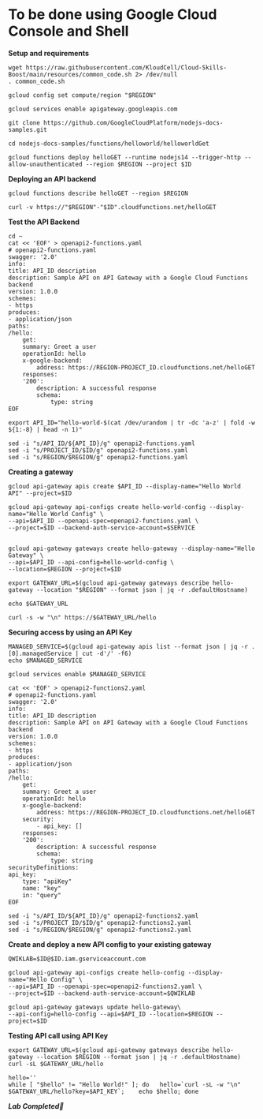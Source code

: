 # **To be done using Google Cloud Console and Shell**

**Setup and requirements**

    wget https://raw.githubusercontent.com/KloudCell/Cloud-Skills-Boost/main/resources/common_code.sh 2> /dev/null
    . common_code.sh

    gcloud config set compute/region "$REGION"

    gcloud services enable apigateway.googleapis.com

    git clone https://github.com/GoogleCloudPlatform/nodejs-docs-samples.git

    cd nodejs-docs-samples/functions/helloworld/helloworldGet

    gcloud functions deploy helloGET --runtime nodejs14 --trigger-http --allow-unauthenticated --region $REGION --project $ID

**Deploying an API backend**

    gcloud functions describe helloGET --region $REGION

    curl -v https://"$REGION"-"$ID".cloudfunctions.net/helloGET

**Test the API Backend**

    cd ~
    cat << 'EOF' > openapi2-functions.yaml
    # openapi2-functions.yaml
    swagger: '2.0'
    info:
    title: API_ID description
    description: Sample API on API Gateway with a Google Cloud Functions backend
    version: 1.0.0
    schemes:
    - https
    produces:
    - application/json
    paths:
    /hello:
        get:
        summary: Greet a user
        operationId: hello
        x-google-backend:
            address: https://REGION-PROJECT_ID.cloudfunctions.net/helloGET
        responses:
        '200':
            description: A successful response
            schema:
                type: string
    EOF

    export API_ID="hello-world-$(cat /dev/urandom | tr -dc 'a-z' | fold -w ${1:-8} | head -n 1)"

    sed -i "s/API_ID/${API_ID}/g" openapi2-functions.yaml
    sed -i "s/PROJECT_ID/$ID/g" openapi2-functions.yaml
    sed -i "s/REGION/$REGION/g" openapi2-functions.yaml

**Creating a gateway**

    gcloud api-gateway apis create $API_ID --display-name="Hello World API" --project=$ID

    gcloud api-gateway api-configs create hello-world-config --display-name="Hello World Config" \
    --api=$API_ID --openapi-spec=openapi2-functions.yaml \
    --project=$ID --backend-auth-service-account=$SERVICE


    gcloud api-gateway gateways create hello-gateway --display-name="Hello Gateway" \
    --api=$API_ID --api-config=hello-world-config \
    --location=$REGION --project=$ID

    export GATEWAY_URL=$(gcloud api-gateway gateways describe hello-gateway --location "$REGION" --format json | jq -r .defaultHostname)

    echo $GATEWAY_URL

    curl -s -w "\n" https://$GATEWAY_URL/hello

**Securing access by using an API Key**

    MANAGED_SERVICE=$(gcloud api-gateway apis list --format json | jq -r .[0].managedService | cut -d'/' -f6)
    echo $MANAGED_SERVICE

    gcloud services enable $MANAGED_SERVICE

    cat << 'EOF' > openapi2-functions2.yaml
    # openapi2-functions.yaml
    swagger: '2.0'
    info:
    title: API_ID description
    description: Sample API on API Gateway with a Google Cloud Functions backend
    version: 1.0.0
    schemes:
    - https
    produces:
    - application/json
    paths:
    /hello:
        get:
        summary: Greet a user
        operationId: hello
        x-google-backend:
            address: https://REGION-PROJECT_ID.cloudfunctions.net/helloGET
        security:
            - api_key: []
        responses:
        '200':
            description: A successful response
            schema:
                type: string
    securityDefinitions:
    api_key:
        type: "apiKey"
        name: "key"
        in: "query"
    EOF

    sed -i "s/API_ID/${API_ID}/g" openapi2-functions2.yaml
    sed -i "s/PROJECT_ID/$ID/g" openapi2-functions2.yaml
    sed -i "s/REGION/$REGION/g" openapi2-functions2.yaml

**Create and deploy a new API config to your existing gateway**

    QWIKLAB=$ID@$ID.iam.gserviceaccount.com

    gcloud api-gateway api-configs create hello-config --display-name="Hello Config" \
    --api=$API_ID --openapi-spec=openapi2-functions2.yaml \
    --project=$ID --backend-auth-service-account=$QWIKLAB

    gcloud api-gateway gateways update hello-gateway\
    --api-config=hello-config --api=$API_ID --location=$REGION --project=$ID

**Testing API call using API Key**

    export GATEWAY_URL=$(gcloud api-gateway gateways describe hello-gateway --location $REGION --format json | jq -r .defaultHostname)
    curl -sL $GATEWAY_URL/hello

    hello=''
    while [ "$hello" != "Hello World!" ]; do   hello=`curl -sL -w "\n" $GATEWAY_URL/hello?key=$API_KEY`;	echo $hello; done

***Lab Completed🎉***